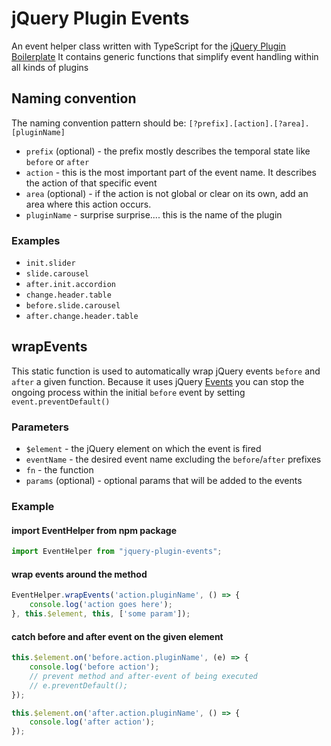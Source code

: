 # jQuery Plugin Events

An event helper class written with TypeScript for the [jQuery Plugin Boilerplate](https://github.com/virtualidentityag/jquery-plugin-boilerplate)
It contains generic functions that simplify event handling within all kinds of plugins

## Naming convention

The naming convention pattern should be: `[?prefix].[action].[?area].[pluginName]`

- `prefix` (optional) - the prefix mostly describes the temporal state like `before` or `after`
- `action` - this is the most important part of the event name. It describes the action of that specific event
- `area` (optional) - if the action is not global or clear on its own, add an area where this action occurs.
- `pluginName` - surprise surprise.... this is the name of the plugin

### Examples
- `init.slider`
- `slide.carousel`
- `after.init.accordion`
- `change.header.table`
- `before.slide.carousel`
- `after.change.header.table`

## wrapEvents

This static function is used to automatically wrap jQuery events `before` and `after` a given function.
Because it uses jQuery [Events](https://api.jquery.com/category/events/event-object/) you can stop the ongoing process within the initial `before` event by setting `event.preventDefault()`

### Parameters
- `$element` - the jQuery element on which the event is fired
- `eventName` - the desired event name excluding the `before`/`after` prefixes
- `fn` - the function
- `params` (optional) - optional params that will be added to the events

### Example

#### import EventHelper from npm package
```typescript
import EventHelper from "jquery-plugin-events";
```

#### wrap events around the method
```typescript
EventHelper.wrapEvents('action.pluginName', () => {
	console.log('action goes here');
}, this.$element, this, ['some param']);
```

#### catch before and after event on the given element
```typescript
this.$element.on('before.action.pluginName', (e) => {
	console.log('before action');
	// prevent method and after-event of being executed
	// e.preventDefault();
});

this.$element.on('after.action.pluginName', () => {
	console.log('after action');
});
```
